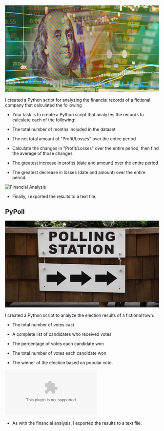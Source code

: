 

![Revenue](Images/revenue-per-lead.png)

I created a Python script for analyzing the financial records of a fictional company that calculated the following

* Your task is to create a Python script that analyzes the records to calculate each of the following:

 - The total number of months included in the dataset

 - The net total amount of "Profit/Losses" over the entire period

 - Calculate the changes in "Profit/Losses" over the entire period, then find the average of those changes

 - The greatest increase in profits (date and amount) over the entire period
  
 - The greatest decrease in losses (date and amount) over the entire period

![Financial Analysis](Images)

 -  Finally, I exported the results to a text file.

## PyPoll

![Vote Counting](Images/Vote_counting.png)

I created a Python script to analyze the election results of a fictional town:

 - The total number of votes cast

 - A complete list of candidates who received votes

 - The percentage of votes each candidate won

 - The total number of votes each candidate won

 -  The winner of the election based on popular vote.

![Election Results](Images/election_results.csv)

 - As with the financial analysis, I exported the results to a text file.

